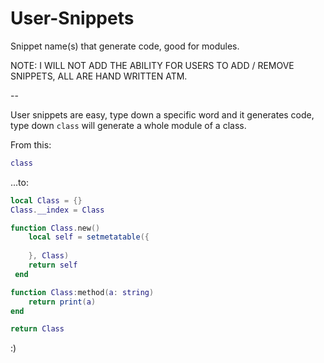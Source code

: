 # User-Snippets
Snippet name(s) that generate code, good for modules.

NOTE: I WILL NOT ADD THE ABILITY FOR USERS TO ADD / REMOVE SNIPPETS, ALL ARE HAND WRITTEN ATM.

--

User snippets are easy, type down a specific word and it generates code, type down `class` will generate a whole module of a class.

From this:

```lua
class
```
...to:

```lua
local Class = {}
Class.__index = Class

function Class.new()
	local self = setmetatable({
		
	}, Class)
	return self
 end

function Class:method(a: string)
	return print(a)
end

return Class
```

:)
